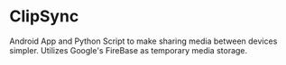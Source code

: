# ClipSync

Android App and Python Script to make sharing media between devices simpler. Utilizes Google's FireBase as temporary media storage. 
